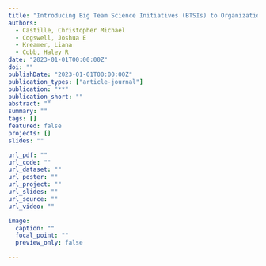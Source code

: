 ```yaml
---
title: "Introducing Big Team Science Initiatives (BTSIs) to Organizational Researchers"
authors:
  - Castille, Christopher Michael
  - Cogswell, Joshua E
  - Kreamer, Liana
  - Cobb, Haley R
date: "2023-01-01T00:00:00Z"
doi: ""
publishDate: "2023-01-01T00:00:00Z"
publication_types: ["article-journal"]
publication: "**"
publication_short: ""
abstract: ""
summary: ""
tags: []
featured: false
projects: []
slides: ""

url_pdf: ""
url_code: ""
url_dataset: ""
url_poster: ""
url_project: ""
url_slides: ""
url_source: ""
url_video: ""

image:
  caption: ""
  focal_point: ""
  preview_only: false

---
```

